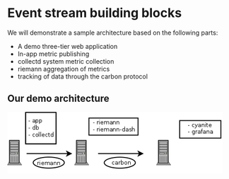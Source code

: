 # Event stream building blocks

We will demonstrate a sample architecture based on the following
parts:

- A demo three-tier web application
- In-app metric publishing
- collectd system metric collection
- riemann aggregation of metrics
- tracking of data through the carbon protocol

## Our demo architecture

![blocks](arch.png)

